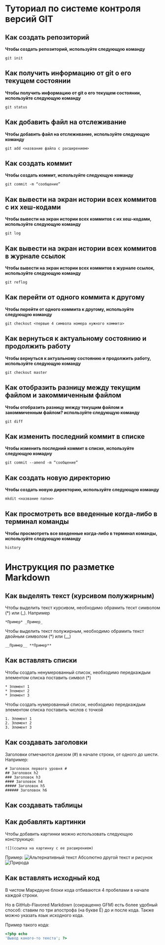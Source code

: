 # Туториал по системе контроля версий GIT

## Как создать репозиторий
**Чтобы создать репозиторий, используйте следующую команду**
```
git init
```
## Как получить информацию от git о его текущем состоянии
**Чтобы получить информацию от git о его текущем состоянии, используйте следующую команду**
```
git status
```
## Как добавить файл на отслеживание
**Чтобы добавить файл на отслеживание, используйте следующую команду**
```
git add <название файла с расширением>
```
## Как создать коммит
**Чтобы создать коммит, используйте следующую команду**
```
git commit -m “сообщение” 
```
## Как вывести на экран истории всех коммитов с их хеш-кодами
**Чтобы вывести на экран истории всех коммитов с их хеш-кодами, используйте следующую команду**
```
git log 
```
## Как вывести на экран истории всех коммитов в журнале ссылок
**Чтобы вывести на экран истории всех коммитов в журнале ссылок, используйте следующую команду**
```
git reflog
```
## Как перейти от одного коммита к другому
**Чтобы перейти от одного коммита к другому, используйте следующую команду**
```
git checkout <первые 4 символа номера нужного коммита>
```
## Как вернуться к актуальному состоянию и продолжить работу
**Чтобы вернуться к актуальному состоянию и продолжить работу, используйте следующую команду**
```
git checkout master
```
## Как отобразить разницу между текущим файлом и закоммиченным файлом
**Чтобы отобразить разницу между текущим файлом и закоммиченным файлом? используйте следующую команду**
```
git diff
```
## Как изменить последний коммит в списке
**Чтобы изменить последний коммит в списке, используйте следующую комадну**
```
git commit --amend -m “сообщение”
```
## Как создать новую директорию
**Чтобы создать новую директорию, используйте следующую команду**
```
mkdit <название папки>
```
## Как просмотреть все введенные когда-либо в терминал команды
**Чтобы просмотреть все введенные когда-либо в терминал команды, используйте следующую команду**
```
history
```

# Инструкция по разметке Markdown

## Как выделять текст (курсивом полужирным)

Чтобы выделить текст курсивом, необходимо обрамить тескт символом (*) или (_). Например

```
*Пример* _Пример_
```

Чтобы выделить текст полужирным, необходимо обрамить текст двойным символом (*) или (__)

```
__Пример__ **Пример**
```
## Как вставлять списки

Чтобы создать ненумерованный список, необходимо передкаждым элементом списка поставить символ (*)

```
* Элемент 1
* Элемент 2
* Элемент 3
```
Чтобы создать нумерованный список, необходимо передкаждым элементом списка поставить числов с точкой

```
1. Элемент 1
2. Элемент 2
3. Элемент 3
```


## Как создавать заголовки

Заголовки отмечаются диезом (#) в начале строки, от
одного до шести. Например:

```
# Заголовок первого уровня #
## Заголовок h2
### Заголовок h3
#### Заголовок h4
##### Заголовок h5
###### Заголовок h6
```
## Как создавать таблицы

## Как добавлять картинки

Чтобы добавить картинки можно использовать следующую конструкицю:

```
![](ссылка на картинку с ее расширением)
```
Пример:
![Альтернативный текст](https://azbyka.ru/wp-content/uploads/2016/07/priroda.jpg)
Абсолютно другой текст и рисунок
![Природа](https://img.freepik.com/free-photo/landscape-of-morning-fog-and-mountains-with-hot-air-balloons-at-sunrise_335224-794.jpg?w=2000)

## Как вставлять исходный код

В чистом Маркдауне блоки кода отбиваются 4 пробелами в начале
каждой строки.

Но в GitHub-Flavored Markdown (сокращенно GFM) есть более
удобный способ: ставим по три апострофа (на букве Ё) до и после
кода. Также можно указать язык исходного кода.

Пример такого кода:
```php
<?php echo
'Вывод какого-то текста'; ?>
```
